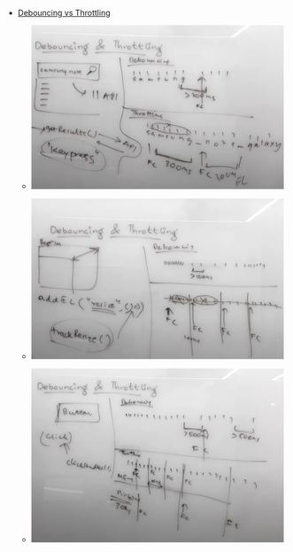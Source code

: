 - [Debouncing vs Throttling](https://youtu.be/tJhA0DrH5co?si=DfQz9b2tk0FtBbdb)

    - ![Alt text](image.png)

    - ![Alt text](image-1.png)

    - ![Alt text](image-2.png)